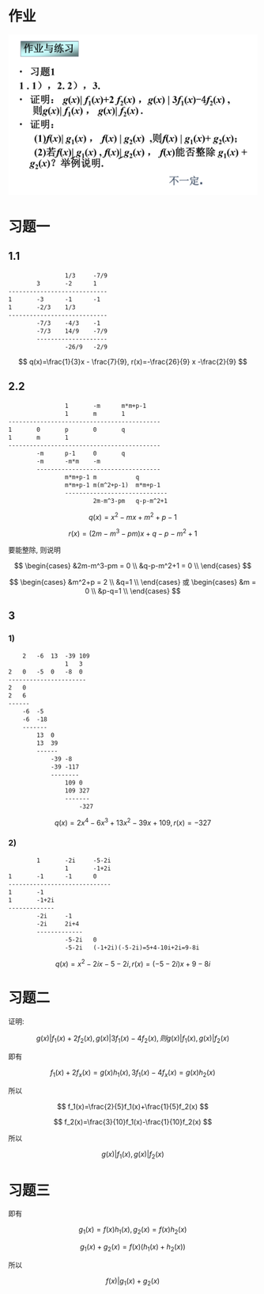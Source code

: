# 作业

![](2020-10-12-09-42-17.png)

# 习题一

## 1.1

                    1/3     -7/9
            3       -2      1
    ----------------------------
    1       -3      -1      -1
    1       -2/3    1/3 
    ----------------------------
            -7/3    -4/3    -1
            -7/3    14/9    -7/9
            --------------------
                    -26/9   -2/9

$$
q(x)=\frac{1}{3}x - \frac{7}{9}, r(x)=-\frac{26}{9} x -\frac{2}{9}
$$

## 2.2

                    1       -m      m*m+p-1
                    1       m       1
    -------------------------------------------
    1       0       p       0       q
    1       m       1
    -------------------------------------------
            -m      p-1     0       q
            -m      -m*m    -m
            -----------------------------------
                    m*m+p-1 m           q
                    m*m+p-1 m(m^2+p-1)  m*m+p-1
                    -----------------------------
                            2m-m^3-pm   q-p-m^2+1

$$
q(x)=x^2-mx+m^2+p-1
$$

$$
r(x)=(2m-m^3-pm)x+q-p-m^2+1
$$

要能整除, 则说明

$$
\begin{cases}
    &2m-m^3-pm = 0 \\
    &q-p-m^2+1 = 0 \\
\end{cases}
$$

$$
\begin{cases}
    &m^2+p = 2 \\
    &q=1 \\
\end{cases}
或
\begin{cases}
    &m = 0 \\
    &p-q=1 \\
\end{cases}
$$

## 3

### 1)

        2   -6  13  -39 109
                    1   3
    2   0   -5  0   -8  0
    ----------------------
    2   0
    2   6
    ------
        -6  -5
        -6  -18
        -------
            13  0
            13  39
            ------
                -39 -8
                -39 -117
                --------
                    109 0
                    109 327
                    -------
                        -327

$$
q(x) = 2x^4-6x^3+13x^2-39x+109, r(x)=-327
$$

### 2)

            1       -2i     -5-2i
                    1       -1+2i
    1       -1      -1      0
    -----------------------------
    1       -1
    1       -1+2i
    -------------
            -2i     -1
            -2i     2i+4
            -------------
                    -5-2i   0
                    -5-2i   (-1+2i)(-5-2i)=5+4-10i+2i=9-8i

$$
q(x)=x^2-2ix-5-2i, r(x)=(-5-2i)x+9-8i
$$

# 习题二


证明: 

$$
g(x)|f_1(x)+2f_2(x), g(x)|3f_1(x)-4f_2(x), 则g(x)|f_1(x), g(x)|f_2(x)
$$

即有

$$
f_1(x)+2f_x(x)=g(x)h_1(x), 3f_1(x)-4f_x(x)=g(x)h_2(x)
$$

所以

$$
f_1(x)=\frac{2}{5}f_1(x)+\frac{1}{5}f_2(x)
$$

$$
f_2(x)=\frac{3}{10}f_1(x)-\frac{1}{10}f_2(x)
$$

所以

$$
g(x)|f_1(x), g(x)|f_2(x)
$$


# 习题三

即有

$$
g_1(x)=f(x)h_1(x), g_2(x)=f(x)h_2(x)
$$

$$
g_1(x)+g_2(x)=f(x)(h_1(x)+h_2(x))
$$

所以

$$
f(x)|g_1(x)+g_2(x)
$$